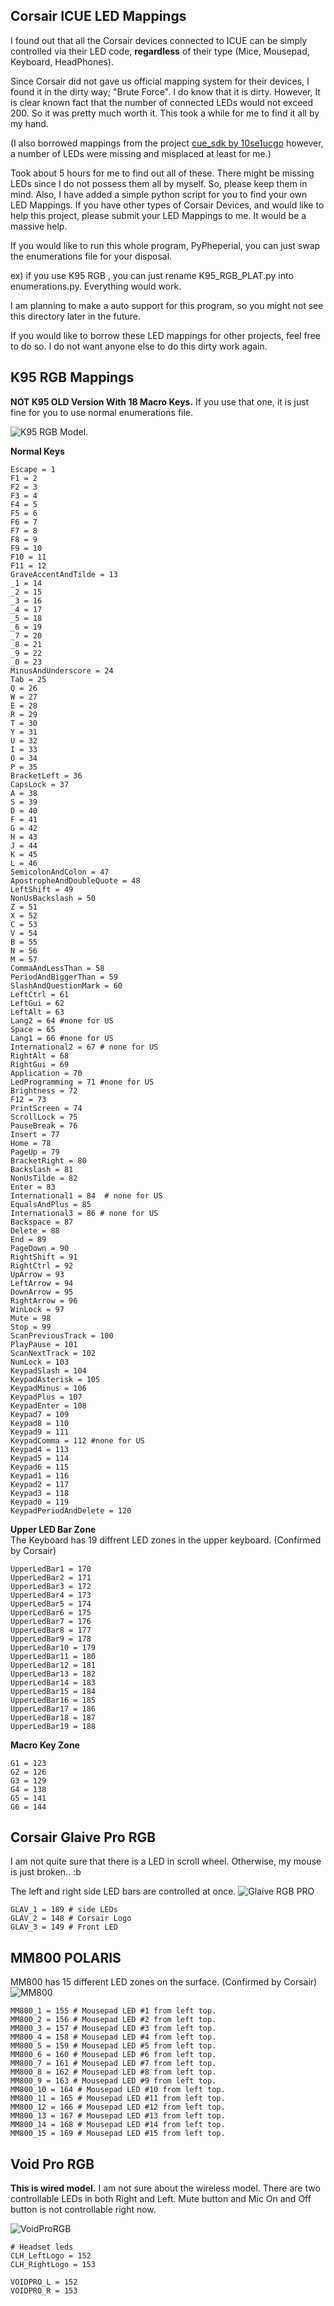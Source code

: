 ## Corsair ICUE LED Mappings
I found out that all the Corsair devices connected to ICUE can be simply controlled via their LED code, **regardless** of their type (Mice, Mousepad, Keyboard, HeadPhones).

Since Corsair did not gave us official mapping system for their devices, I found it in the dirty way; "Brute Force". I do know that it is dirty. However, It is clear known fact that the number of connected LEDs would not exceed 200. So it was pretty much worth it. This took a while for me to find it all by my hand. 

(I also borrowed mappings from the project [cue_sdk by 10se1ucgo](https://github.com/10se1ucgo/cue_sdk) however, a number of LEDs were missing and misplaced at least for me.) 

Took about 5 hours for me to find out all of these.
There might be missing LEDs since I do not possess them all by myself. So, please keep them in mind. Also, I have added a simple python script for you to find your own LED Mappings. If you have other types of Corsair Devices, and would like to help this project, please submit your LED Mappings to me. It would be a massive help.

If you would like to run this whole program, PyPheperial, you can just swap the enumerations file for your disposal. 

ex) if you use K95 RGB , you can just rename K95_RGB_PLAT.py into enumerations.py. Everything would work.

I am planning to make a auto support for this program, so you might not see this directory later in the future. 

If you would like to borrow these LED mappings for other projects, feel free to do so. I do not want anyone else to do this dirty work again.

## K95 RGB Mappings
**NOT K95 OLD Version With 18 Macro Keys.**
If you use that one, it is just fine for you to use normal enumerations file.

![K95 RGB Model.](https://github.com/gooday2die/PyPheperial/raw/master/Codes/cue_sdk/enumerations/pics/K95.png)

**Normal Keys**

    Escape = 1
    F1 = 2
    F2 = 3
    F3 = 4
    F4 = 5
    F5 = 6
    F6 = 7
    F7 = 8
    F8 = 9
    F9 = 10
    F10 = 11
    F11 = 12
    GraveAccentAndTilde = 13
    _1 = 14
    _2 = 15
    _3 = 16
    _4 = 17
    _5 = 18
    _6 = 19
    _7 = 20
    _8 = 21
    _9 = 22
    _0 = 23
    MinusAndUnderscore = 24
    Tab = 25
    Q = 26
    W = 27
    E = 28
    R = 29
    T = 30
    Y = 31
    U = 32
    I = 33
    O = 34
    P = 35
    BracketLeft = 36
    CapsLock = 37
    A = 38
    S = 39
    D = 40
    F = 41
    G = 42
    H = 43
    J = 44
    K = 45
    L = 46
    SemicolonAndColon = 47
    ApostropheAndDoubleQuote = 48
    LeftShift = 49
    NonUsBackslash = 50
    Z = 51
    X = 52
    C = 53
    V = 54
    B = 55
    N = 56
    M = 57
    CommaAndLessThan = 58
    PeriodAndBiggerThan = 59
    SlashAndQuestionMark = 60
    LeftCtrl = 61
    LeftGui = 62
    LeftAlt = 63
    Lang2 = 64 #none for US
    Space = 65
    Lang1 = 66 #none for US
    International2 = 67 # none for US
    RightAlt = 68
    RightGui = 69
    Application = 70
    LedProgramming = 71 #none for US
    Brightness = 72
    F12 = 73
    PrintScreen = 74
    ScrollLock = 75
    PauseBreak = 76
    Insert = 77
    Home = 78
    PageUp = 79
    BracketRight = 80
    Backslash = 81
    NonUsTilde = 82
    Enter = 83
    International1 = 84  # none for US
    EqualsAndPlus = 85
    International3 = 86 # none for US
    Backspace = 87
    Delete = 88
    End = 89
    PageDown = 90
    RightShift = 91
    RightCtrl = 92
    UpArrow = 93
    LeftArrow = 94
    DownArrow = 95
    RightArrow = 96
    WinLock = 97
    Mute = 98
    Stop = 99
    ScanPreviousTrack = 100
    PlayPause = 101
    ScanNextTrack = 102
    NumLock = 103
    KeypadSlash = 104
    KeypadAsterisk = 105
    KeypadMinus = 106
    KeypadPlus = 107
    KeypadEnter = 108
    Keypad7 = 109
    Keypad8 = 110
    Keypad9 = 111
    KeypadComma = 112 #none for US
    Keypad4 = 113
    Keypad5 = 114
    Keypad6 = 115
    Keypad1 = 116
    Keypad2 = 117
    Keypad3 = 118
    Keypad0 = 119
    KeypadPeriodAndDelete = 120
**Upper LED Bar Zone**    
The Keyboard has 19 diffrent LED zones in the upper keyboard. (Confirmed by Corsair)

    UpperLedBar1 = 170
    UpperLedBar2 = 171
    UpperLedBar3 = 172
    UpperLedBar4 = 173
    UpperLedBar5 = 174
    UpperLedBar6 = 175
    UpperLedBar7 = 176
    UpperLedBar8 = 177
    UpperLedBar9 = 178
    UpperLedBar10 = 179
    UpperLedBar11 = 180
    UpperLedBar12 = 181
    UpperLedBar13 = 182
    UpperLedBar14 = 183
    UpperLedBar15 = 184
    UpperLedBar16 = 185
    UpperLedBar17 = 186
    UpperLedBar18 = 187
    UpperLedBar19 = 188
**Macro Key Zone**

    G1 = 123
    G2 = 126
    G3 = 129
    G4 = 138
    G5 = 141
    G6 = 144


## Corsair Glaive Pro RGB
I am not quite sure that there is a LED in scroll wheel. 
Otherwise, my mouse is just broken.. :b

The left and right side LED bars are controlled at once. 
![Glaive RGB PRO](https://github.com/gooday2die/PyPheperial/raw/master/Codes/cue_sdk/enumerations/pics/GLAIVE.png)


    GLAV_1 = 189 # side LEDs
    GLAV_2 = 148 # Corsair Logo
    GLAV_3 = 149 # Front LED

## MM800 POLARIS 
MM800 has 15 different LED zones on the surface. (Confirmed by Corsair)
![MM800](https://github.com/gooday2die/PyPheperial/raw/master/Codes/cue_sdk/enumerations/pics/MM800.png)


    MM800_1 = 155 # Mousepad LED #1 from left top.
    MM800_2 = 156 # Mousepad LED #2 from left top.
    MM800_3 = 157 # Mousepad LED #3 from left top.
    MM800_4 = 158 # Mousepad LED #4 from left top.
    MM800_5 = 159 # Mousepad LED #5 from left top.
    MM800_6 = 160 # Mousepad LED #6 from left top.
    MM800_7 = 161 # Mousepad LED #7 from left top.
    MM800_8 = 162 # Mousepad LED #8 from left top.
    MM800_9 = 163 # Mousepad LED #9 from left top.
    MM800_10 = 164 # Mousepad LED #10 from left top.
    MM800_11 = 165 # Mousepad LED #11 from left top.
    MM800_12 = 166 # Mousepad LED #12 from left top.
    MM800_13 = 167 # Mousepad LED #13 from left top.
    MM800_14 = 168 # Mousepad LED #14 from left top.
    MM800_15 = 169 # Mousepad LED #15 from left top.
## Void Pro RGB 
**This is wired model.** 
I am not sure about the wireless model.
There are two controllable LEDs in both Right and Left.
Mute button and Mic On and Off button is not controllable right now.

![VoidProRGB](https://github.com/gooday2die/PyPheperial/raw/master/Codes/cue_sdk/enumerations/pics/VOIDPRO.png)


    # Headset leds
    CLH_LeftLogo = 152
    CLH_RightLogo = 153

    VOIDPRO_L = 152
    VOIDPRO_R = 153


